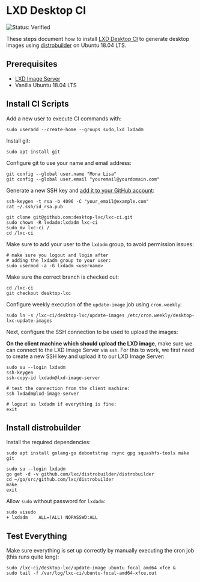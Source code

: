 # LXD Desktop CI

![Status: Verified](https://img.shields.io/badge/status-verified-58c633)

These steps document how to install [LXD Desktop CI](https://github.com/desktop-lxc/lxc-ci) to generate desktop images using [distrobuilder](https://github.com/lxc/distrobuilder) on Ubuntu 18.04 LTS.

## Prerequisites

- [LXD Image Server](LXD-Image-Server.md)
- Vanilla Ubuntu 18.04 LTS

## Install CI Scripts

Add a new user to execute CI commands with:

```
sudo useradd --create-home --groups sudo,lxd lxdadm
```

Install git:

```
sudo apt install git
```

Configure git to use your name and email address:

```
git config --global user.name "Mona Lisa"
git config --global user.email "youremail@yourdomain.com"
```

Generate a new SSH key and [add it to your GitHub account](https://help.github.com/en/github/authenticating-to-github/adding-a-new-ssh-key-to-your-github-account):

```
ssh-keygen -t rsa -b 4096 -C "your_email@example.com"
cat ~/.ssh/id_rsa.pub
```

```
git clone git@github.com:desktop-lxc/lxc-ci.git
sudo chown -R lxdadm:lxdadm lxc-ci
sudo mv lxc-ci /
cd /lxc-ci
```

Make sure to add your user to the `lxdadm` group, to avoid permission issues:

```
# make sure you logout and login after
# adding the lxdadm group to your user:
sudo usermod -a -G lxdadm <username>
```

Make sure the correct branch is checked out:

```
cd /lxc-ci
git checkout desktop-lxc
```

Configure weekly execution of the `update-image` job using `cron.weekly`:

```
sudo ln -s /lxc-ci/desktop-lxc/update-images /etc/cron.weekly/desktop-lxc-update-images
```

Next, configure the SSH connection to be used to upload the images:

**On the client machine which should upload the LXD image**, make sure we can connect to the LXD Image Server via `ssh`.
For this to work, we first need to create a new SSH key and upload it to our LXD Image Server:

```
sudo su --login lxdadm
ssh-keygen
ssh-copy-id lxdadm@lxd-image-server

# test the connection from the client machine:
ssh lxdadm@lxd-image-server

# logout as lxdadm if everything is fine:
exit
```

## Install distrobuilder

Install the required dependencies:

```
sudo apt install golang-go debootstrap rsync gpg squashfs-tools make git
```

```
sudo su --login lxdadm
go get -d -v github.com/lxc/distrobuilder/distrobuilder
cd ~/go/src/github.com/lxc/distrobuilder
make
exit
```

Allow `sudo` without password for `lxdadm`:

```
sudo visudo
+ lxdadm    ALL=(ALL) NOPASSWD:ALL
```

## Test Everything

Make sure everything is set up correctly by manually executing the cron job (this runs quite long):

```
sudo /lxc-ci/desktop-lxc/update-image ubuntu focal amd64 xfce &
sudo tail -f /var/log/lxc-ci/ubuntu-focal-amd64-xfce.out
```
